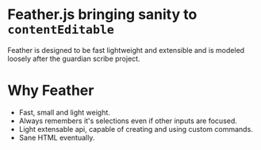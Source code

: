 # Feather.js bringing sanity to `contentEditable`

Feather is designed to be fast lightweight and extensible and is modeled loosely after the guardian scribe project.

# Why Feather
- Fast, small and light weight.
- Always remembers it's selections even if other inputs are focused.
- Light extensable api, capable of creating and using custom commands.
- Sane HTML eventually.
